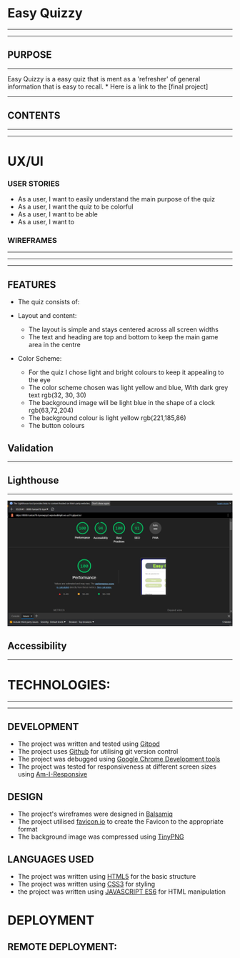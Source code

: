 #
#  Easy Quizzy

<hr>
<hr>

## PURPOSE
<hr>
Easy Quizzy is a easy quiz that is ment as a 'refresher' of general information that is easy to recall.
* Here is a link to the [final project]

<hr>


## CONTENTS

<hr>
<hr>

#
# UX/UI




### USER STORIES

* As a user, I want to easily understand the main purpose of the quiz
* As a user, I want the quiz to be colorful 
* As a user, I want to be able 
* As a user, I want to 


### WIREFRAMES
<hr>

-------------------------

<hr>



## FEATURES

* The quiz consists of:


* Layout and content:
    * The layout is simple and stays centered across all screen widths
    * The text and heading are top and bottom to keep the main game area in the centre


* Color Scheme:
    * For the quiz I chose light and bright colours to keep it appealing to the eye
    * The color scheme chosen was light yellow and blue, With dark grey text rgb(32, 30, 30)
    * The background image will be light blue in the shape of a clock rgb(63,72,204)
    * The background colour is light yellow rgb(221,185,86)
    * The button colours 




## Validation
<hr>

## Lighthouse
<hr>

![](./assets/media/lighthouse01.jpg)

## Accessibility
<hr>

#
# TECHNOLOGIES:
<hr>
<hr>

## DEVELOPMENT

* The project was written and tested using [Gitpod](https://gitpod.io/)
* The project uses [Github](https://github.com/) for utilising git version control
* The project was debugged using [Google Chrome Development tools](https://developer.chrome.com/docs/devtools/)
* The project was tested for responsiveness at different screen sizes using [Am-I-Responsive](http://ami.responsivedesign.is/#)  

## DESIGN

* The project's wireframes were designed in [Balsamiq](https://balsamiq.com/wireframes/)
* The project utilised [favicon.io](https://favicon.io/favicon-converter/) to create the Favicon to the appropriate format
* The background image was compressed using [TinyPNG](https://tinypng.com/)

## LANGUAGES USED

* The project was written using [HTML5](https://en.wikipedia.org/wiki/HTML5) for the basic structure
* The project was written using [CSS3](https://en.wikipedia.org/wiki/CSS#CSS_3) for styling
* the project was written using [JAVASCRIPT ES6](https://en.wikipedia.org/wiki/JavaScript) for HTML manipulation

#
# DEPLOYMENT
## REMOTE DEPLOYMENT:
